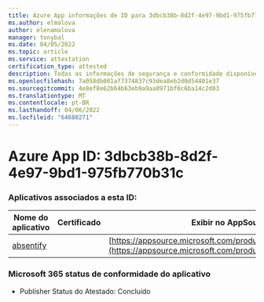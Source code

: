 ```yaml
---
title: Azure App informações de ID para 3dbcb38b-8d2f-4e97-9bd1-975fb770b31c
ms.author: elmalova
author: elenamalova
manager: tonybal
ms.date: 04/05/2022
ms.topic: article
ms.service: attestation
certification_type: attested
description: Todas as informações de segurança e conformidade disponíveis para 3dbcb38b-8d2f-4e97-9bd1-975fb770b31c.
ms.openlocfilehash: 7a058db001af7374837c93dea8eb2d0d54401e37
ms.sourcegitcommit: 4e8ef8e62b64b63eb9a9aa8971bf0c6ba14c2d03
ms.translationtype: MT
ms.contentlocale: pt-BR
ms.lasthandoff: 04/06/2022
ms.locfileid: "64680271"
---
```

# <a name="azure-app-id-3dbcb38b-8d2f-4e97-9bd1-975fb770b31c"></a>Azure App ID: 3dbcb38b-8d2f-4e97-9bd1-975fb770b31c


### <a name="apps-associated-with-this-id"></a>Aplicativos associados a esta ID:
| **Nome do aplicativo** | **Certificado** | **Exibir no AppSource** |
|--------------|---------------|-----------------------|
| [absentify](../forward/WA200003833.md) |  | [https://appsource.microsoft.com/product/office/WA200003833](https://appsource.microsoft.com/product/office/WA200003833) |

### <a name="microsoft-365-app-compliance-status"></a>Microsoft 365 status de conformidade do aplicativo
- Publisher Status do Atestado: Concluído
